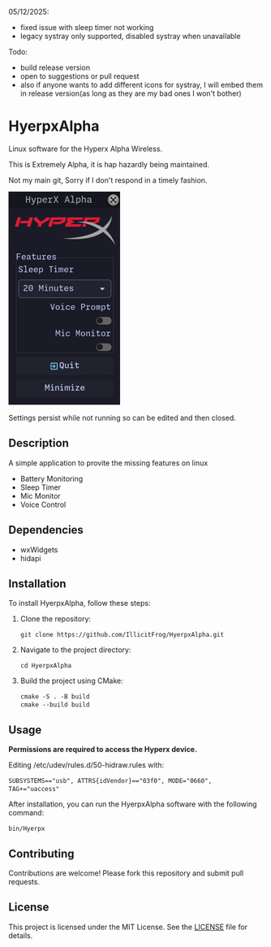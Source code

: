 05/12/2025:

- fixed issue with sleep timer not working
- legacy systray only supported, disabled systray when unavailable

Todo:

- build release version
- open to suggestions or pull request
- also if anyone wants to add different icons for systray, I will embed them in release version(as long as they are my bad ones I won't bother)

# HyerpxAlpha

Linux software for the Hyperx Alpha Wireless.

This is Extremely Alpha, it is hap hazardly being maintained.

Not my main git, Sorry if I don't respond in a timely fashion.

![HyerpxAlpha](assets/Hyperx.png)

Settings persist while not running so can be edited and then closed.

## Description

A simple application to provite the missing features on linux

- Battery Monitoring
- Sleep Timer
- Mic Monitor
- Voice Control

## Dependencies

- wxWidgets
- hidapi

## Installation

To install HyerpxAlpha, follow these steps:

1. Clone the repository:
   ```
   git clone https://github.com/IllicitFrog/HyerpxAlpha.git
   ```
2. Navigate to the project directory:
   ```
   cd HyerpxAlpha
   ```
3. Build the project using CMake:

   ```
   cmake -S . -B build
   cmake --build build
   ```

## Usage

**Permissions are required to access the Hyperx device.**

Editing /etc/udev/rules.d/50-hidraw.rules with:

```
SUBSYSTEMS=="usb", ATTRS{idVendor}=="03f0", MODE="0660", TAG+="uaccess"
```

After installation, you can run the HyerpxAlpha software with the following command:

```
bin/Hyerpx
```

## Contributing

Contributions are welcome! Please fork this repository and submit pull requests.

## License

This project is licensed under the MIT License. See the [LICENSE](LICENSE) file for details.
